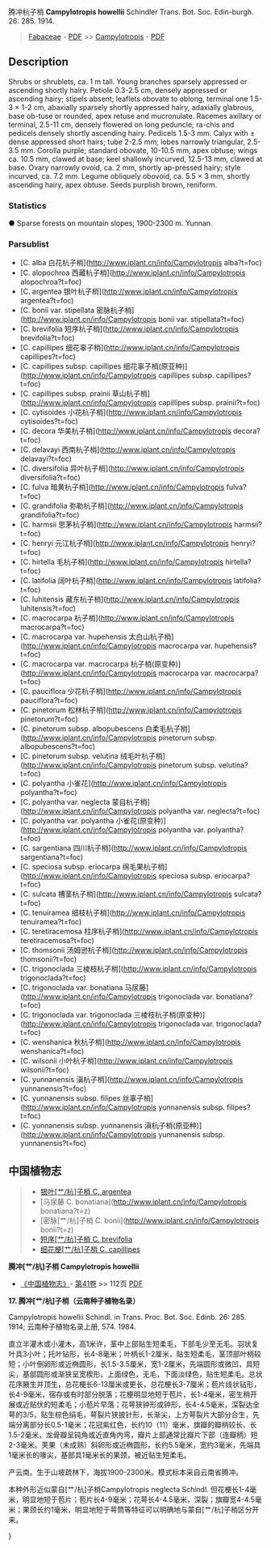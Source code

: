 腾冲杭子梢 **Campylotropis howellii** Schindler Trans. Bot. Soc. Edin-burgh. 26: 285. 1914.

> [Fabaceae](http://www.iplant.cn/info/Fabaceae?t=foc) - [PDF](http://www.iplant.cn/foc/pdf/Fabaceae.pdf) >> [Campylotropis](http://www.iplant.cn/info/Campylotropis?t=foc) - [PDF](http://www.iplant.cn/foc/pdf/Campylotropis.pdf)

## Description

Shrubs or shrublets, ca. 1 m tall. Young branches sparsely appressed or ascending shortly hairy. Petiole 0.3-2.5 cm, densely appressed or ascending hairy; stipels absent; leaflets obovate to oblong, terminal one 1.5-3 × 1-2 cm, abaxially sparsely shortly appressed hairy, adaxially glabrous, base ob-tuse or rounded, apex retuse and mucronulate. Racemes axillary or terminal, 2.5-11 cm, densely flowered on long peduncle; ra-chis and pedicels densely shortly ascending hairy. Pedicels 1.5-3 mm. Calyx with ± dense appressed short hairs; tube 2-2.5 mm; lobes narrowly triangular, 2.5-3.5 mm. Corolla purple; standard obovate, 10-10.5 mm, apex obtuse; wings ca. 10.5 mm, clawed at base; keel shallowly incurved, 12.5-13 mm, clawed at base. Ovary narrowly ovoid, ca. 2 mm, shortly ap-pressed hairy; style incurved, ca. 7.2 mm. Legume obliquely obovoid, ca. 5.5 × 3 mm, shortly ascending hairy, apex obtuse. Seeds purplish brown, reniform.

### Statistics
● Sparse forests on mountain slopes; 1900-2300 m. Yunnan.

### Parsublist

* [C.  alba  白花杭子梢](http://www.iplant.cn/info/Campylotropis alba?t=foc)
* [C.  alopochroa  西藏杭子梢](http://www.iplant.cn/info/Campylotropis alopochroa?t=foc)
* [C.  argentea  银叶杭子梢](http://www.iplant.cn/info/Campylotropis argentea?t=foc)
* [C.  bonii var. stipellata  密脉杭子梢](http://www.iplant.cn/info/Campylotropis bonii var. stipellata?t=foc)
* [C.  brevifolia  短序杭子梢](http://www.iplant.cn/info/Campylotropis brevifolia?t=foc)
* [C.  capillipes  细花辜子梢](http://www.iplant.cn/info/Campylotropis capillipes?t=foc)
* [C.  capillipes subsp. capillipes  细花辜子梢(原亚种)](http://www.iplant.cn/info/Campylotropis capillipes subsp. capillipes?t=foc)
* [C.  capillipes subsp. prainii  草山杭子梢](http://www.iplant.cn/info/Campylotropis capillipes subsp. prainii?t=foc)
* [C.  cytisoides  小花杭子梢](http://www.iplant.cn/info/Campylotropis cytisoides?t=foc)
* [C.  decora  华美杭子梢](http://www.iplant.cn/info/Campylotropis decora?t=foc)
* [C.  delavayi  西南杭子梢](http://www.iplant.cn/info/Campylotropis delavayi?t=foc)
* [C.  diversifolia  异叶杭子梢](http://www.iplant.cn/info/Campylotropis diversifolia?t=foc)
* [C.  fulva  暗黄杭子梢](http://www.iplant.cn/info/Campylotropis fulva?t=foc)
* [C.  grandifolia  弥勒杭子梢](http://www.iplant.cn/info/Campylotropis grandifolia?t=foc)
* [C.  harmsii  思茅杭子梢](http://www.iplant.cn/info/Campylotropis harmsii?t=foc)
* [C.  henryi  元江杭子梢](http://www.iplant.cn/info/Campylotropis henryi?t=foc)
* [C.  hirtella  毛杭子梢](http://www.iplant.cn/info/Campylotropis hirtella?t=foc)
* [C.  latifolia  阔叶杭子梢](http://www.iplant.cn/info/Campylotropis latifolia?t=foc)
* [C.  luhitensis  藏东杭子梢](http://www.iplant.cn/info/Campylotropis luhitensis?t=foc)
* [C.  macrocarpa  杭子梢](http://www.iplant.cn/info/Campylotropis macrocarpa?t=foc)
* [C.  macrocarpa var. hupehensis  太白山杭子梢](http://www.iplant.cn/info/Campylotropis macrocarpa var. hupehensis?t=foc)
* [C.  macrocarpa var. macrocarpa  杭子梢(原变种)](http://www.iplant.cn/info/Campylotropis macrocarpa var. macrocarpa?t=foc)
* [C.  pauciflora  少花杭子梢](http://www.iplant.cn/info/Campylotropis pauciflora?t=foc)
* [C.  pinetorum  松林杭子梢](http://www.iplant.cn/info/Campylotropis pinetorum?t=foc)
* [C.  pinetorum subsp. albopubescens  白柔毛杭子梢](http://www.iplant.cn/info/Campylotropis pinetorum subsp. albopubescens?t=foc)
* [C.  pinetorum subsp. velutina  绒毛叶杭子梢](http://www.iplant.cn/info/Campylotropis pinetorum subsp. velutina?t=foc)
* [C.  polyantha  小雀花](http://www.iplant.cn/info/Campylotropis polyantha?t=foc)
* [C.  polyantha var. neglecta  蒙自杭子梢](http://www.iplant.cn/info/Campylotropis polyantha var. neglecta?t=foc)
* [C.  polyantha var. polyantha  小雀花(原变种)](http://www.iplant.cn/info/Campylotropis polyantha var. polyantha?t=foc)
* [C.  sargentiana  四川杭子梢](http://www.iplant.cn/info/Campylotropis sargentiana?t=foc)
* [C.  speciosa subsp. eriocarpa  绵毛果杭子梢](http://www.iplant.cn/info/Campylotropis speciosa subsp. eriocarpa?t=foc)
* [C.  sulcata  槽茎杭子梢](http://www.iplant.cn/info/Campylotropis sulcata?t=foc)
* [C.  tenuiramea  细枝杭子梢](http://www.iplant.cn/info/Campylotropis tenuiramea?t=foc)
* [C.  teretiracemosa  柱序杭子梢](http://www.iplant.cn/info/Campylotropis teretiracemosa?t=foc)
* [C.  thomsonii  汤姆逊杭子梢](http://www.iplant.cn/info/Campylotropis thomsonii?t=foc)
* [C.  trigonoclada  三棱枝杭子梢](http://www.iplant.cn/info/Campylotropis trigonoclada?t=foc)
* [C.  trigonoclada var. bonatiana  马尿藤](http://www.iplant.cn/info/Campylotropis trigonoclada var. bonatiana?t=foc)
* [C.  trigonoclada var. trigonoclada  三棱枝杭子梢(原变种)](http://www.iplant.cn/info/Campylotropis trigonoclada var. trigonoclada?t=foc)
* [C.  wenshanica  秋杭子梢](http://www.iplant.cn/info/Campylotropis wenshanica?t=foc)
* [C.  wilsonii  小叶杭子梢](http://www.iplant.cn/info/Campylotropis wilsonii?t=foc)
* [C.  yunnanensis  滇杭子梢](http://www.iplant.cn/info/Campylotropis yunnanensis?t=foc)
* [C.  yunnanensis subsp. filipes  丝辜子梢](http://www.iplant.cn/info/Campylotropis yunnanensis subsp. filipes?t=foc)
* [C.  yunnanensis subsp. yunnanensis  滇杭子梢(原亚种)](http://www.iplant.cn/info/Campylotropis yunnanensis subsp. yunnanensis?t=foc)

## 中国植物志

> * [银叶[艹/杭]子梢  C.  argentea](Campylotropis-argentea-银叶杭子梢.md)
> * [马尿藤  C.  bonatiana](http://www.iplant.cn/info/Campylotropis bonatiana?t=z)
> * [密脉[艹/杭]子梢  C.  bonii](http://www.iplant.cn/info/Campylotropis bonii?t=z)
> * [短序[艹/杭]子梢  C.  brevifolia](Campylotropis-brevifolia-短序杭子梢.md)
> * [细花梗[艹/杭]子梢  C.  capillipes](Campylotropis-capillipes-细花梗杭子梢.md)

**腾冲[艹/杭]子梢 Campylotropis howellii**

* [《中国植物志》](http://www.iplant.cn/frps)- [第41卷](http://www.iplant.cn/frps/vol/41) >> 112页 [PDF](http://www.iplant.cn/frps/pdf/41/112a.PDF)

**17. 腾冲[艹/杭]子梢（云南种子植物名录）**

Campylotropis howellii Schindl. in Trans. Proc. Bot. Soc. Edinb. 26: 285. 1914; 云南种子植物名录上册, 574. 1984.

直立半灌木或小灌木，高1米许，茎中上部贴生短柔毛，下部毛少至无毛。羽状复叶具3小叶；托叶钻形，长4-8毫米；叶柄长1-2厘米，贴生短柔毛，茎顶部叶柄较短；小叶倒卵形或近椭圆形，长1.5-3.5厘米，宽1-2厘米，先端圆形或微凹，具短尖，基部圆形或渐狭呈宽楔形，上面绿色，无毛，下面淡绿色，贴生短柔毛。总状花序腋生并顶生，总花梗长6-13厘米或更长，总花梗长3-7厘米；苞片线状钻形，长4-9毫米，宿存或有时部分脱落；花梗明显地短于苞片，长1-4毫米，密生稍开展或近贴伏的短柔毛；小苞片早落；花萼狭钟形或钟形，长4-4.5毫米，深裂达全萼的3/5，贴生棕色绢毛，萼裂片狭披针形，长渐尖，上方萼裂片大部分合生，先端分离部分长0.5-1毫米；花冠紫红色，长约10（11）毫米，旗瓣的瓣柄较长、长1.5-2毫米，龙骨瓣呈钝角或近直角内弯，瓣片上部通常比瓣片下部（连瓣柄）短2-3毫米。荚果（未成熟）斜卵形或近椭圆形，长约5.5毫米，宽约3毫米，先端具1毫米长的喙尖，基部具1毫米长的果颈，被近贴生短柔毛。

产云南。生于山坡疏林下，海拔1900-2300米。模式标本采自云南省腾冲。

本种外形近似蒙自[艹/杭]子梢Campylotropis neglecta Schindl. 但花梗长1-4毫米，明显地短于苞片；苞片长4-9毫米；花萼长4-4.5毫米，深裂；旗瓣宽4-4.5毫米；果颈长约1毫米，明显地短于萼筒等特征可以明确地与蒙自[艹/杭]子梢区分开来。

}